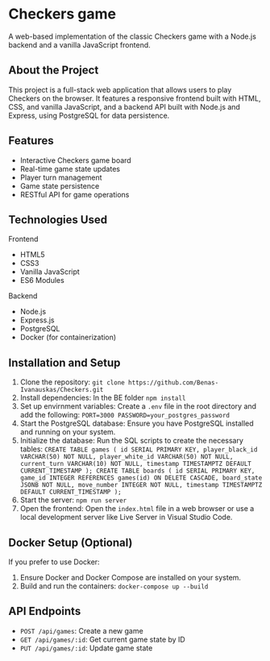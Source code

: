 # Checkers game

A web-based implementation of the classic Checkers game with a Node.js backend and a vanilla JavaScript frontend.

## About the Project

This project is a full-stack web application that allows users to play Checkers on the browser. It features a responsive frontend built with HTML, CSS, and vanilla JavaScript, and a backend API built with Node.js and Express, using PostgreSQL for data persistence.

## Features

- Interactive Checkers game board
- Real-time game state updates
- Player turn management
- Game state persistence
- RESTful API for game operations

## Technologies Used

Frontend
- HTML5
- CSS3
- Vanilla JavaScript
- ES6 Modules

Backend
- Node.js
- Express.js
- PostgreSQL
- Docker (for containerization)

## Installation and Setup

1. Clone the repository:
`git clone https://github.com/Benas-Ivanauskas/Checkers.git`
2. Install dependencies:
In the BE folder `npm install`
3. Set up envirnment variables:
Create a `.env` file in the root directory and add the following:
`
PORT=3000
PASSWORD=your_postgres_password
`
5. Start the PostgreSQL database:
Ensure you have PostgreSQL installed and running on your system.
6. Initialize the database:
Run the SQL scripts to create the necessary tables:
`
CREATE TABLE games (
  id SERIAL PRIMARY KEY,
  player_black_id VARCHAR(50) NOT NULL,
  player_white_id VARCHAR(50) NOT NULL,
  current_turn VARCHAR(10) NOT NULL,
  timestamp TIMESTAMPTZ DEFAULT CURRENT_TIMESTAMP
);
CREATE TABLE boards (
  id SERIAL PRIMARY KEY,
  game_id INTEGER REFERENCES games(id) ON DELETE CASCADE,
  board_state JSONB NOT NULL,
  move_number INTEGER NOT NULL,
  timestamp TIMESTAMPTZ DEFAULT CURRENT_TIMESTAMP
);
`
7. Start the server:
`npm run server`
8. Open the frontend:
Open the `index.html` file in a web browser or use a local development server like Live Server in Visual Studio Code.

## Docker Setup (Optional)

If you prefer to use Docker:

1. Ensure Docker and Docker Compose are installed on your system.
2. Build and run the containers:
`docker-compose up --build`

## API Endpoints

- `POST /api/games`: Create a new game
- `GET /api/games/:id`: Get current game state by ID
- `PUT /api/games/:id`: Update game state





